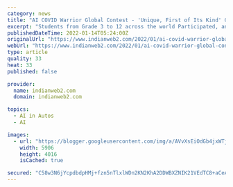 ```yaml
---
category: news
title: "AI COVID Warrior Global Contest - 'Unique, First of Its Kind' Global Online Contest"
excerpt: "Students from Grade 3 to 12 across the world Participated, and came up with innovative solutions to tackle Covid-19 Problems using AI with"
publishedDateTime: 2022-01-14T05:24:00Z
originalUrl: "https://www.indianweb2.com/2022/01/ai-covid-warrior-global-contest-unique.html"
webUrl: "https://www.indianweb2.com/2022/01/ai-covid-warrior-global-contest-unique.html"
type: article
quality: 33
heat: 33
published: false

provider:
  name: indianweb2.com
  domain: indianweb2.com

topics:
  - AI in Autos
  - AI

images:
  - url: "https://blogger.googleusercontent.com/img/a/AVvXsEiOdGb4jxWTj8z8jQHPOo3LGaFleJ2Ry8kXnkUWqdfb9ovAsglhUyXatjThjHTe46sZZpsTQWJvUutlqw7Txa9d-uXukK678POLB330PzxqDhcQCzZ6BWs75X_M12vU2laUrZRFxvTJWjqGWkGd8CFTkdFrR_BTZpofSHgdjyC_2_sPH5LZdIRi0OdL=s16000"
    width: 5906
    height: 4016
    isCached: true

secured: "C58w3N6jYcpdbdpHMj+fzn5nTlxlWDn2KN2KhA2DDWBXZNIK21VEdTC8+aCeApa6bGAYjUHE7uZoiJvrIW+g81JilFkfNMEgFd9WBRgm+hEkpkeU12ncU5JCndlNqNrBnCDQLmovKBiINfXYHeeaaf+pVwkoZWbqWq/2qm5EMziqCViorINchB4V3KPR8T9wQbDLuYRXuO1A0nVcddGy8Zdyek1oiOwdsI+k2Tcs/Q+La5hsjs39XtFmSkK4KJANKhbn7lzxBWYja0V5cUoSgeKxbGlYmQlMTmYfE4epTDtsm9tndrNJ+PhSo8Pn4NYrdY9ImD52Ld6I3qPYYjWW0frEV5gOhMU0okgaD/wUPIU=;xjMc1LFo/3rSIHr/pERFKw=="
---
```


